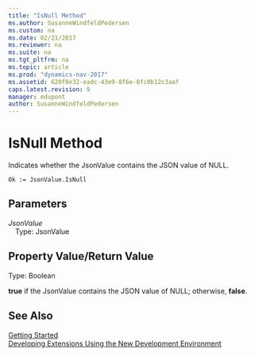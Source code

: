 ```yaml
---
title: "IsNull Method"
ms.author: SusanneWindfeldPedersen
ms.custom: na
ms.date: 02/21/2017
ms.reviewer: na
ms.suite: na
ms.tgt_pltfrm: na
ms.topic: article
ms.prod: "dynamics-nav-2017"
ms.assetid: 620f0e32-eadc-43e9-8f6e-8fc0b12c3aaf
caps.latest.revision: 9
manager: edupont
author: SusanneWindfeldPedersen
---
```


# IsNull Method

Indicates whether the JsonValue contains the JSON value of NULL.

```
Ok := JsonValue.IsNull
```

## Parameters
*JsonValue*  
&emsp;Type: JsonValue

## Property Value/Return Value
Type: Boolean

**true** if the JsonValue contains the JSON value of NULL; otherwise, **false**.

## See Also
[Getting Started](../devenv-get-started.md)  
[Developing Extensions Using the New Development Environment](../devenv-dev-overview.md)
